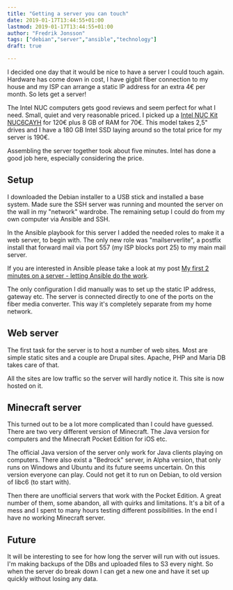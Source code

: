 ```yaml
---
title: "Getting a server you can touch"
date: 2019-01-17T13:44:55+01:00
lastmod: 2019-01-17T13:44:55+01:00
author: "Fredrik Jonsson"
tags: ["debian","server","ansible","technology"]
draft: true

---
```


I decided one day that it would be nice to have a server I could touch again. Hardware has come down in cost, I have gigbit fiber connection to my house and my ISP can arrange a static IP address for an extra 4€ per month. So lets get a server!

The Intel NUC computers gets good reviews and seem perfect for what I need. Small, quiet and very reasonable priced. I picked up a [Intel NUC Kit NUC6CAYH](https://www.intel.com/content/www/us/en/products/boards-kits/nuc/kits/nuc6cayh.html) for 120€ plus 8 GB of RAM for 70€. This model takes 2,5" drives and I have a 180 GB Intel SSD laying around so the total price for my server is 190€.

Assembling the server together took about five minutes. Intel has done a good job here, especially considering the price. 


## Setup

I downloaded the Debian installer to a USB stick and installed a base system. Made sure the SSH server was running and mounted the server on the wall in my "network" wardrobe. The remaining setup I could do from my own computer via Ansible and SSH.

In the Ansible playbook for this server I added the needed roles to make it a web server, to begin with. The only new role was "mailserverlite", a postfix install that forward mail via port 557 (my ISP blocks port 25) to my main mail server.

If you are interested in Ansible please take a look at my post [My first 2 minutes on a server - letting Ansible do the work](/post/2016/06/23/my-first-2-minutes-on-a-server-letting-ansible-do-the-work/).

The only configuration I did manually was to set up the static IP address, gateway etc. The server is connected directly to one of the ports on the fiber media converter. This way it's completely separate from my home network.


## Web server

The first task for the server is to host a number of web sites. Most are simple static sites and a couple are Drupal sites. Apache, PHP and Maria DB takes care of that.

All the sites are low traffic so the server will hardly notice it. This site is now hosted on it.


## Minecraft server

This turned out to be a lot more complicated than I could have guessed. There are two very different version of Minecraft. The Java version for computers and the Minecraft Pocket Edition for iOS etc.

The official Java version of the server only work for Java clients playing on computers. There also exist a "Bedrock" server, in Alpha version, that only runs on Windows and Ubuntu and its future seems uncertain. On this version everyone can play. Could not get it to run on Debian, to old version of libc6 (to start with).

Then there are unofficial servers that work with the Pocket Edition. A great number of them, some abandon, all with quirks and limitations. It's a bit of a mess and I spent to many hours testing different possibilities. In the end I have no working Minecraft server.


## Future

It will be interesting to see for how long the server will run with out issues. I'm making backups of the DBs and uploaded files to S3 every night. So when the server do break down I can get a new one and have it set up quickly without losing any data.

